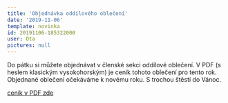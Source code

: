 ```yaml
---
title: 'Objednávka oddílového oblečení'
date: '2019-11-06'
template: novinka
id: 20191106-185322000
user: Ota
pictures: null
---
```


Do pátku si můžete objednávat v členské sekci oddílové oblečení.
V PDF (s heslem klasickým vysokohorským) je ceník tohoto oblečení pro tento rok.
Objednané oblečení očekáváme k novému roku. S trochou štěstí do Vánoc.

[ceník v PDF zde](/data/news/2019/20191106-185322000/cenikObleceni2019.pdf)